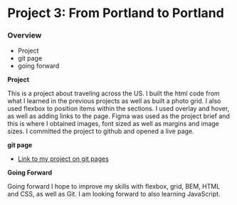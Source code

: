 # Project 3: From Portland to Portland

### Overview
* Project
* git page
* going forward

**Project**

This is a project about traveling across the US. I built the html code from what I learned in the previous projects as well as built a photo grid. I also used flexbox to position items within the sections. I used overlay and hover, as well as adding links to the page. Figma was used as the project brief and this is where I obtained images, font sized as well as margins and image sizes. I committed the project to github and opened a live page.

**git page**

* [Link to my project on git pages](https://christinacattane.github.io/web_project_3/)

**Going Forward**

Going forward I hope to improve my skills with flexbox, grid, BEM, HTML and CSS, as well as Git. I am looking forward to also learning JavaScript. 
